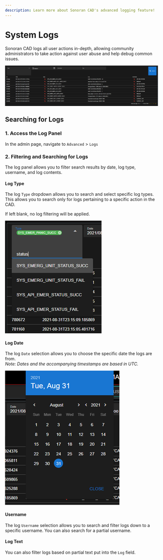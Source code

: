 ```yaml
---
description: Learn more about Sonoran CAD's advanced logging feature!
---
```


# System Logs

Sonoran CAD logs all user actions in-depth, allowing community administrators to take action against user abuse and help debug common issues.

![Sonoran CAD - Admin Logs](../../.gitbook/assets/image%20%28260%29.png)

## Searching for Logs

### 1. Access the Log Panel

In the admin page, navigate to `Advanced` &gt; `Logs`

### 2. Filtering and Searching for Logs

The log panel allows you to filter search results by date, log type, username, and log contents.

#### Log Type

The log `Type` dropdown allows you to search and select specific log types. This allows you to search only for logs pertaining to a specific action in the CAD.

If left blank, no log filtering will be applied.

![](../../.gitbook/assets/image%20%28259%29.png)

#### Log Date

The log `Date` selection allows you to choose the specific date the logs are from.  
_Note: Dates and the accompanying timestamps are based in UTC._

![](../../.gitbook/assets/image%20%28258%29.png)

#### Username

The log `Username` selection allows you to search and filter logs down to a specific username. You can also search for a partial username.

#### Log Text

You can also filter logs based on partial text put into the `Log` field.

